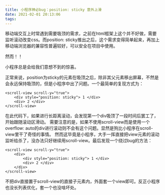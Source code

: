 ```yaml
---
title: 小程序神必bug：position: sticky 意外上滑
date: 2021-02-01 20:13:06
tags:
---
```

移动端交互上时常遇到需要吸顶的需求，之前在html框架上这个并不好做，需要监听滚动改变css。而position: sticky推出之后，这个需求变得简单起来，再加上移动端浏览器的兼容性普遍较好，可以安全在项目中使用。

然而！！

小程序总是会给我们意想不到的惊喜。

正常来说，position为sticky的元素在吸顶之后，除非其父元素移出屏幕，不然是会永远保持吸顶的，但是小程序中出了问题。一个最简单的复现方式为：
```
<scroll-view scroll-y="true">
    <div style="position: sticky"> 1 </div>
    <div> 2 </div>
</scroll-view>
```
在此代码下，如果进行长距离滚动，会发现第一个div吸顶了一段时间后罢工了，开始跟随滚动区滑动。
需要注意的是，如果不使用scroll-view而是使用一个overflow: auto的div进行滚动则不会有这个问题。显然是狗比小程序在scroll-view里干了奇怪的事情。
然而这毕竟是小程序，大手一挥直接把view元素的滚动监听给杀了，没办法只好继续用scroll-view。最后发现一个绕过bug的方法：
```
<scroll-view scroll-y="true">
    <div>
        <div style="position: sticky"> 1 </div>
        <div> 2 </div>
    </div>
</scroll-view>
```
不把div直接置于scroll-view的直接子元素内，外面套一个view即可。反正小程序也没长列表优化，套一个也没啥坏处。